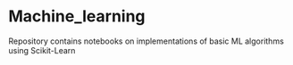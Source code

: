 # Machine_learning

Repository contains notebooks on implementations of basic ML algorithms using Scikit-Learn
